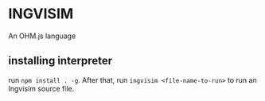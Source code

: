 # INGVISIM

An OHM.js language

## installing interpreter
run `npm install . -g`. After that, run `ingvisim <file-name-to-run>` to run an Ingvisim source file.